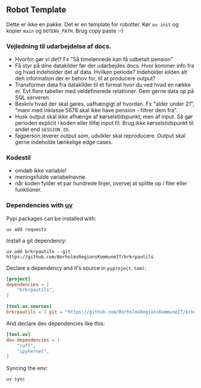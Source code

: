 ## Robot Template

Dette er ikke en pakke. Det er en template for robotter. Kør `uv init` og kopier `main` og `DOTENV_PATH`. Brug copy paste :-)


### Vejledning til udarbejdelse af docs.

- Hvorfor gør vi det? Fx "Så timelønnede kan få udbetalt pension"
- Få styr på dine datakilder før der udarbejdes docs. Hvor kommer info fra og hvad indeholder det af data. Hvilken periode? Indeholder kilden alt den information der er behov for, til at producere output?
- Transformer data fra datakilder til et format hvor du ved hvad en række er. Evt flere tabeller med veldefinerede relationer. Gem gerne data op på SQL serveren.
- Beskriv hvad der skal gøres, uafhængigt af hvordan. Fx "alder under 21", "manr med lnklasse 5678 skal ikke have pension - filtrer dem fra".
- Husk output skal ikke afhænge af kørselstidspunkt, men af input. Så gør perioden explicit i koden eller tilføj input fil. Brug ikke kørselstidspunkt til andet end `SESSION_ID`.
- fagperson leverer output som, udvikler skal reproducere. Output skal gerne indeholde tænkelige edge cases. 

### Kodestil
- omdøb ikke variable!
- meningsfulde variabelnavne. 
- når koden fylder et par hundrede linjer, overvej at splitte op i filer eller funktioner. 

### Dependencies with [uv](https://docs.astral.sh/uv/)

Pypi packages can be installed with:

```console
uv add requests
```

Install a git dependency:

```console
uv add brkrpautils --git https://github.com/BorholmsRegionsKommuneIT/brkrpautils
```

Declare a dependency and it's source in `pyproject.toml`:

```toml
[project]
dependencies = [
    "brkrpautils",
]

[tool.uv.sources]
brkrpautils = { git = "https://github.com/BorholmsRegionsKommuneIT/brkrpautils" }
```

And declare dev dependencies like this:

```toml
[tool.uv]
dev-dependencies = [
    "ruff",
    "ipykernel",
]
```

Syncing the env:

```console
uv sync
```

